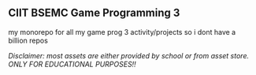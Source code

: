 ## CIIT BSEMC Game Programming 3

my monorepo for all my game prog 3 activity/projects so i dont have a billion repos

*Disclaimer: most assets are either provided by school or from asset store. ONLY FOR EDUCATIONAL PURPOSES!!*
